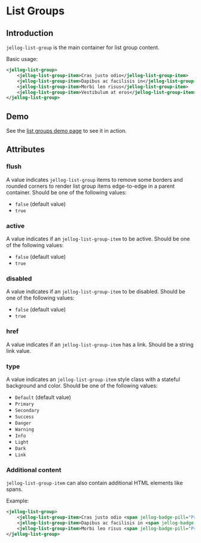 # List Groups

## Introduction

`jellog-list-group` is the main container for list group content. 

Basic usage:

````xml
<jellog-list-group>
    <jellog-list-group-item>Cras justo odio</jellog-list-group-item>
    <jellog-list-group-item>Dapibus ac facilisis in</jellog-list-group-item>
    <jellog-list-group-item>Morbi leo risus</jellog-list-group-item>
    <jellog-list-group-item>Vestibulum at eros</jellog-list-group-item>
</jellog-list-group>
````



## Demo

See the [list groups demo page](https://bootstrap-taghelpers.jellog.io/Components/ListGroup) to see it in action.

## Attributes

### flush

A value indicates `jellog-list-group` items to remove some borders and rounded corners to render list group items edge-to-edge in a parent container. Should be one of the following values:

* `false` (default value)
* `true`

### active

A value indicates if an `jellog-list-group-item` to be active. Should be one of the following values:

* `false` (default value)
* `true`

### disabled

A value indicates if an `jellog-list-group-item` to be disabled. Should be one of the following values:

* `false` (default value)
* `true`

### href

A value indicates if an `jellog-list-group-item` has a link. Should be a string link value. 

### type

A value indicates an `jellog-list-group-item` style class with a stateful background and color. Should be one of the following values:

* `Default` (default value)
* `Primary`
* `Secondary`
* `Success`
* `Danger`
* `Warning`
* `Info`
* `Light`
* `Dark`
* `Link`

### Additional content

`jellog-list-group-item` can also contain additional HTML elements like spans.

Example:

````xml
<jellog-list-group>
    <jellog-list-group-item>Cras justo odio <span jellog-badge-pill="Primary">14</span></jellog-list-group-item>
    <jellog-list-group-item>Dapibus ac facilisis in <span jellog-badge-pill="Primary">2</span></jellog-list-group-item>
    <jellog-list-group-item>Morbi leo risus <span jellog-badge-pill="Primary">1</span></jellog-list-group-item>
</jellog-list-group>
````
